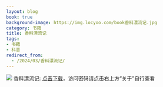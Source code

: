 ```yaml
---
layout: blog
book: true
background-image: https://img.locyoo.com/book香料漂流记.jpg
category: 书籍
title: 香料漂流记
tags:
- 书籍
- 科普
redirect_from:
  - /2024/03/香料漂流记/
---
```

![](https://img.locyoo.com/book香料漂流记.jpg)
香料漂流记: <a name = "ref1" href="https://089m.com/f/50983618-1314175775-18de24?p=3619">点击下载</a>，访问密码请点击右上方“关于”自行查看